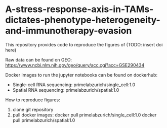 # A-stress-response-axis-in-TAMs-dictates-phenotype-heterogeneity-and-immunotherapy-evasion

This repository provides code to reproduce the figures of (TODO: insert doi here)

Raw data can be found on GEO: https://www.ncbi.nlm.nih.gov/geo/query/acc.cgi?acc=GSE290434

Docker images to run the jupyter notebooks can be found on dockerhub:
- Single-cell RNA sequencing: primelabzurich/single_cell:1.0
- Spatial RNA sequencing: primelabzurich/spatial:1.0


How to reproduce figures:

1. clone git repository
2. pull docker images:
   docker pull primelabzurich/single_cell:1.0
   docker pull primelabzurich/spatial:1.0
